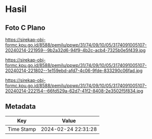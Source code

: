 # Hasil

## Foto C Plano

https://sirekap-obj-formc.kpu.go.id/8588/pemilu/ppwp/31/74/09/10/05/3174091005107-20240214-221959--9b2a32d6-94f9-4b2c-acb4-7325b0e5f439.jpg

https://sirekap-obj-formc.kpu.go.id/8588/pemilu/ppwp/31/74/09/10/05/3174091005107-20240214-221802--1e159ebd-afd7-4c06-9fde-833290c06fad.jpg

https://sirekap-obj-formc.kpu.go.id/8588/pemilu/ppwp/31/74/09/10/05/3174091005107-20240214-222154--66fd529a-62d7-41f2-8408-2e3502f5f834.jpg


## Metadata

| Key        | Value               |
| ---------- | ------------------- |
| Time Stamp | 2024-02-24 22:31:28 |



